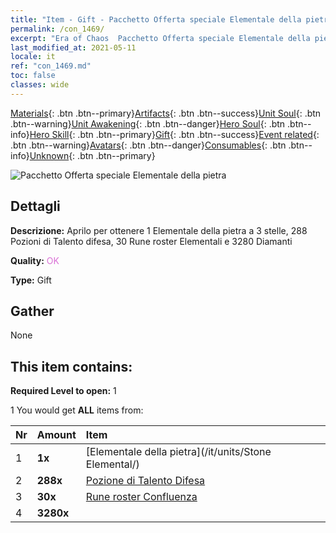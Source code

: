```yaml
---
title: "Item - Gift - Pacchetto Offerta speciale Elementale della pietra"
permalink: /con_1469/
excerpt: "Era of Chaos  Pacchetto Offerta speciale Elementale della pietra"
last_modified_at: 2021-05-11
locale: it
ref: "con_1469.md"
toc: false
classes: wide
---
```

 [Materials](/ItemsIT/){: .btn .btn--primary}[Artifacts](/ItemsIT/Artifacts/){: .btn .btn--success}[Unit Soul](/ItemsIT/UnitSoul/){: .btn .btn--warning}[Unit Awakening](/ItemsIT/UnitAwakening/){: .btn .btn--danger}[Hero Soul](/ItemsIT/HeroSoul/){: .btn .btn--info}[Hero Skill](/ItemsIT/HeroSkill/){: .btn .btn--primary}[Gift](/ItemsIT/Gift/){: .btn .btn--success}[Event related](/ItemsIT/Events/){: .btn .btn--warning}[Avatars](/ItemsIT/Avatars/){: .btn .btn--danger}[Consumables](/ItemsIT/Consumables/){: .btn .btn--info}[Unknown](/ItemsIT/Unknown/){: .btn .btn--primary}

 ![Pacchetto Offerta speciale Elementale della pietra](/images/t/i_907083.png)

## Dettagli
 **Descrizione:** Aprilo per ottenere 1 Elementale della pietra a 3 stelle, 288 Pozioni di Talento difesa, 30 Rune roster Elementali e 3280 Diamanti

 **Quality:** <span style="color: #DA70D6">OK</span>

 **Type:** Gift

## Gather

  None

## This item contains:

 **Required Level to open:** 1

 1 You would get **ALL** items  from:

  | Nr | Amount |     Item    |
  |:---|:-------|:------------|
  | 1 |  **1x** | [Elementale della pietra](/it/units/Stone Elemental/) |  | 
  | 2 |  **288x** | [Pozione di Talento Difesa](/ItemsIT/con_787/) |  | 
  | 3 |  **30x** | [Rune roster Confluenza](/ItemsIT/con_791/) |  | 
  | 4 |  **3280x** | <i class="fas fa-gem"/> |  | 
